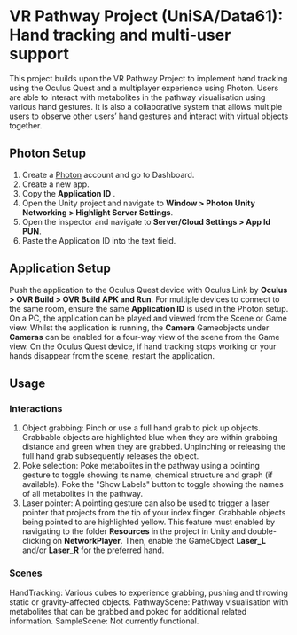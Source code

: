 # VR Pathway Project (UniSA/Data61): Hand tracking and multi-user support

This project builds upon the VR Pathway Project to implement hand tracking using the Oculus Quest and a multiplayer experience using Photon.  Users are able to interact with metabolites in the pathway visualisation using various hand gestures. It is also a collaborative system that allows multiple users to observe other users’ hand gestures and interact with virtual objects together.

## Photon Setup

1. Create a [Photon](https://www.photonengine.com/) account and go to Dashboard.
2. Create a new app.
3. Copy the __Application ID__ .
4. Open the Unity project and navigate to __Window > Photon Unity Networking > Highlight Server Settings__.
5. Open the inspector and navigate to __Server/Cloud Settings > App Id PUN__.
6. Paste the Application ID into the text field. 

## Application Setup
Push the application to the Oculus Quest device with Oculus Link by __Oculus > OVR Build > OVR Build APK and Run__. For multiple devices to connect to the same room, ensure the same __Application ID__ is used in the Photon setup.
On a PC, the application can be played and viewed from the Scene or Game view. Whilst the application is running, the __Camera__ Gameobjects under __Cameras__ can be enabled for a four-way view of the scene from the Game view. 
On the Oculus Quest device, if hand tracking stops working or your hands disappear from the scene, restart the application. 
## Usage
### Interactions
1. Object grabbing: Pinch or use a full hand grab to pick up objects. Grabbable objects are highlighted blue when they are within grabbing distance and green when they are grabbed. Unpinching or releasing the full hand grab subsequently releases the object.
2. Poke selection: Poke metabolites in the pathway using a pointing gesture to toggle showing its name, chemical structure and graph (if available). Poke the "Show Labels" button to toggle showing the names of all metabolites in the pathway.
3. Laser pointer: A pointing gesture can also be used to trigger a laser pointer that projects from the tip of your index finger. Grabbable objects being pointed to are highlighted yellow. This feature must enabled by navigating to the folder __Resources__ in the project in Unity and double-clicking on __NetworkPlayer__. Then, enable the GameObject __Laser_L__ and/or __Laser_R__ for the preferred hand. 
### Scenes
HandTracking: Various cubes to experience grabbing, pushing and throwing static or gravity-affected objects.
PathwayScene: Pathway visualisation with metabolites that can be grabbed and poked for additional related information. 
SampleScene: Not currently functional. 
